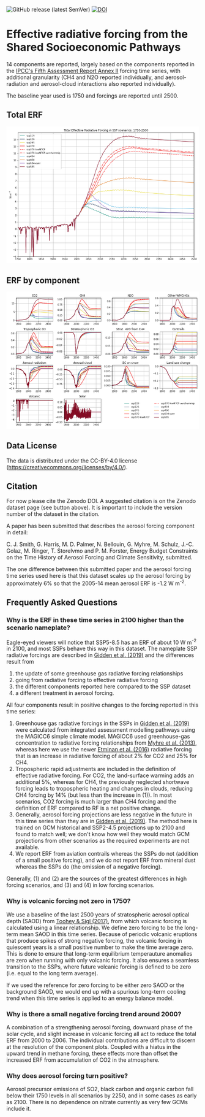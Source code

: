 ![GitHub release (latest SemVer)](https://img.shields.io/github/v/release/Priestley-Centre/ssp_erf)
[![DOI](https://zenodo.org/badge/216068177.svg)](https://zenodo.org/badge/latestdoi/216068177)

# Effective radiative forcing from the Shared Socioeconomic Pathways

14 components are reported, largely based on the components reported in the [IPCC's Fifth Assessment Report Annex II](https://www.ipcc.ch/site/assets/uploads/2017/09/WG1AR5_AnnexII_FINAL.pdf) forcing time series, with additional granularity (CH4 and N2O reported individually, and aerosol-radiation and aerosol-cloud interactions also reported individually).

The baseline year used is 1750 and forcings are reported until 2500.

## Total ERF

![Total ERF](total.png)

## ERF by component

![ERF by component](components.png)

## Data License

The data is distributed under the CC-BY-4.0 license (https://creativecommons.org/licenses/by/4.0/).

## Citation
For now please cite the Zenodo DOI. A suggested citation is on the Zenodo dataset page (see button above). It is important to include the version number of the dataset in the citation.

A paper has been submitted that describes the aerosol forcing component in detail:

C. J. Smith, G. Harris, M. D. Palmer, N. Bellouin, G. Myhre, M. Schulz, J.-C. Golaz, M. Ringer, T. Storelvmo and P. M. Forster, Energy Budget Constraints on the Time History of Aerosol Forcing and Climate Sensitivity, submitted.

The one difference between this submitted paper and the aerosol forcing time series used here is that this dataset scales up the aerosol forcing by approximately 6% so that the 2005-14 mean aerosol ERF is -1.2 W m<sup>-2</sup>.

## Frequently Asked Questions

### Why is the ERF in these time series in 2100 higher than the scenario nameplate?
Eagle-eyed viewers will notice that SSP5-8.5 has an ERF of about 10 W m<sup>-2</sup> in 2100, and most SSPs behave this way in this dataset. The nameplate SSP radiative forcings are described in [Gidden et al. (2019)](https://gmd.copernicus.org/articles/12/1443/2019/) and the differences result from 

  1. the update of some greenhouse gas radiative forcing relationships
  2. going from radiative forcing to effective radiative forcing
  3. the different components reported here compared to the SSP dataset
  4. a different treatment in aerosol forcing.

All four components result in positive changes to the forcing reported in this time series:
  
  1. Greenhouse gas radiative forcings in the SSPs in [Gidden et al. (2019)](https://gmd.copernicus.org/articles/12/1443/2019/) were calculated from integrated assessment modelling pathways using the MAGICC6 simple climate model. MAGICC6 used greenhouse-gas concentration to radiative forcing relationships from [Myhre et al. (2013)](https://www.ipcc.ch/site/assets/uploads/2018/02/WG1AR5_Chapter08_FINAL.pdf), whereas here we use the newer [Etminan et al. (2016)](https://agupubs.onlinelibrary.wiley.com/doi/full/10.1002/2016GL071930) radiative forcing that is an increase in radiative forcing of about 2% for CO2 and 25% for CH4.
  2. Tropospheric rapid adjustments are included in the definition of effective radiative forcing. For CO2, the land-surface warming adds an additional 5%, whereas for CH4, the previously neglected shortwave forcing leads to tropospheric heating and changes in clouds, reducing CH4 forcing by 14% (but less than the increase in (1)). In most scenarios, CO2 forcing is much larger than CH4 forcing and the definition of ERF compared to RF is a net positive change.
  3. Generally, aerosol forcing projections are less negative in the future in this time series than they are in [Gidden et al. (2019)](https://gmd.copernicus.org/articles/12/1443/2019/). The method here is trained on GCM historical and SSP2-4.5 projections up to 2100 and found to match well; we don't know how well they would match GCM projections from other scenarios as the required experiments are not available.
  4. We report ERF from aviation contrails whereas the SSPs do not (addition of a small positive forcing), and we do not report ERF from mineral dust whereas the SSPs do (the omission of a negative forcing).
  
Generally, (1) and (2) are the sources of the greatest differences in high forcing scenarios, and (3) and (4) in low forcing scenarios.

### Why is volcanic forcing not zero in 1750?
We use a baseline of the last 2500 years of stratospheric aerosol optical depth (SAOD) from [Toohey & Sigl (2017)](https://essd.copernicus.org/articles/9/809/2017/), from which volcanic forcing is calculated using a linear relationship.  We define zero forcing to be the long-term mean SAOD in this time series. Because of periodic volcanic eruptions that produce spikes of strong negative forcing, the volcanic forcing in quiescent years is a small positive number to make the time average zero. This is done to ensure that long-term equilibrium temperauture anomalies are zero when running with only volcanic forcing. It also ensures a seamless transition to the SSPs, where future volcanic forcing is defined to be zero (i.e. equal to the long term average).

If we used the reference for zero forcing to be either zero SAOD or the background SAOD, we would end up with a spurious long-term cooling trend when this time series is applied to an energy balance model. 

### Why is there a small negative forcing trend around 2000?

A combination of a strengthening aerosol forcing, downward phase of the solar cycle, and slight increase in volcanic forcing all act to reduce the total ERF from 2000 to 2006. The individual contributions are difficult to discern at the resolution of the component plots. Coupled with a hiatus in the upward trend in methane forcing, these effects more than offset the increased ERF from accumulation of CO2 in the atmosphere.

### Why does aerosol forcing turn positive?

Aerosol precursor emissions of SO2, black carbon and organic carbon fall below their 1750 levels in all scenarios by 2250, and in some cases as early as 2100. There is no dependence on nitrate currently as very few GCMs include it.
